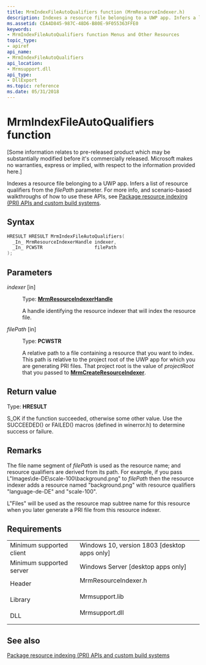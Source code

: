 ```yaml
---
title: MrmIndexFileAutoQualifiers function (MrmResourceIndexer.h)
description: Indexes a resource file belonging to a UWP app. Infers a list of resource qualifiers from the filePath parameter. For more info, and scenario-based walkthroughs of how to use these APIs, see Package resource indexing (PRI) APIs and custom build systems.
ms.assetid: CEA4D845-987C-48D6-B80E-9F055363FFE0
keywords:
- MrmIndexFileAutoQualifiers function Menus and Other Resources
topic_type:
- apiref
api_name:
- MrmIndexFileAutoQualifiers
api_location:
- Mrmsupport.dll
api_type:
- DllExport
ms.topic: reference
ms.date: 05/31/2018
---
```


# MrmIndexFileAutoQualifiers function

\[Some information relates to pre-released product which may be substantially modified before it's commercially released. Microsoft makes no warranties, express or implied, with respect to the information provided here.\]

Indexes a resource file belonging to a UWP app. Infers a list of resource qualifiers from the *filePath* parameter. For more info, and scenario-based walkthroughs of how to use these APIs, see [Package resource indexing (PRI) APIs and custom build systems](/windows/uwp/app-resources/pri-apis-custom-build-systems).

## Syntax


```C++
HRESULT HRESULT MrmIndexFileAutoQualifiers(
  _In_ MrmResourceIndexerHandle indexer,
  _In_ PCWSTR                   filePath
);
```



## Parameters

<dl> <dt>

*indexer* \[in\]
</dt> <dd>

Type: **[**MrmResourceIndexerHandle**](mrmresourceindexerhandle.md)**

A handle identifying the resource indexer that will index the resource file.

</dd> <dt>

*filePath* \[in\]
</dt> <dd>

Type: **PCWSTR**

A relative path to a file containing a resource that you want to index. This path is relative to the project root of the UWP app for which you are generating PRI files. That project root is the value of *projectRoot* that you passed to [**MrmCreateResourceIndexer**](mrmcreateresourceindexer.md).

</dd> </dl>

## Return value

Type: **HRESULT**

S\_OK if the function succeeded, otherwise some other value. Use the SUCCEEDED() or FAILED() macros (defined in winerror.h) to determine success or failure.

## Remarks

The file name segment of *filePath* is used as the resource name; and resource qualifiers are derived from its path. For example, if you pass L"Images\\de-DE\\scale-100\\background.png" to *filePath* then the resource indexer adds a resource named "background.png" with resource qualifiers "language-de-DE" and "scale-100".

L"Files" will be used as the resource map subtree name for this resource when you later generate a PRI file from this resource indexer.

## Requirements



|                                     |                                                                                                 |
|-------------------------------------|-------------------------------------------------------------------------------------------------|
| Minimum supported client<br/> | Windows 10, version 1803 \[desktop apps only\]<br/>                                       |
| Minimum supported server<br/> | Windows Server \[desktop apps only\]<br/>                                                 |
| Header<br/>                   | <dl> <dt>MrmResourceIndexer.h</dt> </dl> |
| Library<br/>                  | <dl> <dt>Mrmsupport.lib</dt> </dl>       |
| DLL<br/>                      | <dl> <dt>Mrmsupport.dll</dt> </dl>       |



## See also

<dl> <dt>

[Package resource indexing (PRI) APIs and custom build systems](/windows/uwp/app-resources/pri-apis-custom-build-systems)
</dt> </dl>

 


